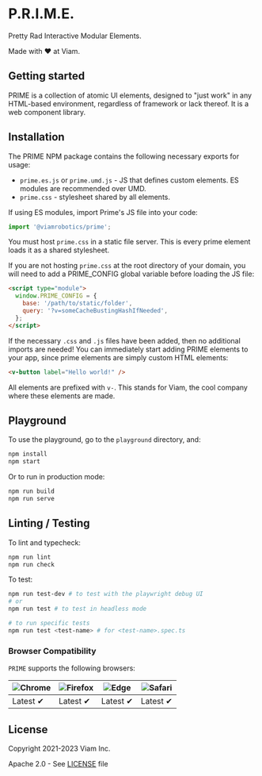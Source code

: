 # P.R.I.M.E.

Pretty Rad Interactive Modular Elements.

Made with ❤️ at Viam.

## Getting started

PRIME is a collection of atomic UI elements, designed to "just work" in any HTML-based environment, regardless of framework or lack thereof. It is a web component library.

## Installation

The PRIME NPM package contains the following necessary exports for usage:

- `prime.es.js` or `prime.umd.js` - JS that defines custom elements. ES modules are recommended over UMD.
- `prime.css` - stylesheet shared by all elements.

If using ES modules, import Prime's JS file into your code:

```ts
import '@viamrobotics/prime';
```

You must host `prime.css` in a static file server. This is every prime element loads it as a shared stylesheet.

If you are not hosting `prime.css` at the root directory of your domain, you will need to add a PRIME_CONFIG global variable before loading the JS file:

```html
<script type="module">
  window.PRIME_CONFIG = {
    base: '/path/to/static/folder',
    query: '?v=someCacheBustingHashIfNeeded',
  };
</script>
```

If the necessary `.css` and `.js` files have been added, then no additional imports are needed!
You can immediately start adding PRIME elements to your app, since prime elements are simply custom HTML elements:

```html
<v-button label="Hello world!" />
```

All elements are prefixed with `v-`. This stands for Viam, the cool company where these elements are made.

## Playground

To use the playground, go to the `playground` directory, and:

```bash
npm install
npm start
```

Or to run in production mode:

```bash
npm run build
npm run serve
```

## Linting / Testing

To lint and typecheck:

```bash
npm run lint
npm run check
```

To test:

```bash
npm run test-dev # to test with the playwright debug UI
# or
npm run test # to test in headless mode

# to run specific tests
npm run test <test-name> # for <test-name>.spec.ts
```

### Browser Compatibility

`PRIME` supports the following browsers:

| ![Chrome][chrome] | ![Firefox][firefox] | ![Edge][edge] | ![Safari][safari] |
| ----------------- | ------------------- | ------------- | ----------------- |
| Latest ✔          | Latest ✔            | Latest ✔      | Latest ✔          |

[chrome]: https://raw.githubusercontent.com/alrra/browser-logos/master/src/chrome/chrome_48x48.png
[firefox]: https://raw.githubusercontent.com/alrra/browser-logos/master/src/firefox/firefox_48x48.png
[edge]: https://raw.githubusercontent.com/alrra/browser-logos/master/src/edge/edge_48x48.png
[safari]: https://raw.githubusercontent.com/alrra/browser-logos/master/src/safari/safari_48x48.png

## License

Copyright 2021-2023 Viam Inc.

Apache 2.0 - See [LICENSE](https://github.com/viamrobotics/prime/blob/main/LICENSE) file
